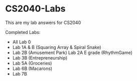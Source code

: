 # CS2040-Labs
This are my lab answers for CS2040

Completed Labs:
- All Lab 0
- Lab 1A & B (Squaring Array & Spiral Snake)
- Lab 2B (Amusement Park) Lab 2A E grade (RhythmGame)
- Lab 3B (Entrepreneurship)
- Lab 5A (Groceries)
- Lab 6B (Macarons)
- Lab 7B
